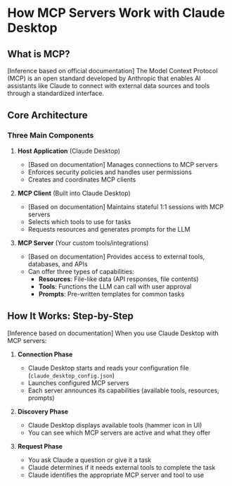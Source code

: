# How MCP Servers Work with Claude Desktop

## What is MCP?

[Inference based on official documentation] The Model Context Protocol (MCP) is an open standard developed by Anthropic that enables AI assistants like Claude to connect with external data sources and tools through a standardized interface.

## Core Architecture

### Three Main Components

1. **Host Application** (Claude Desktop)
   - [Based on documentation] Manages connections to MCP servers
   - Enforces security policies and handles user permissions
   - Creates and coordinates MCP clients

2. **MCP Client** (Built into Claude Desktop)
   - [Based on documentation] Maintains stateful 1:1 sessions with MCP servers
   - Selects which tools to use for tasks
   - Requests resources and generates prompts for the LLM

3. **MCP Server** (Your custom tools/integrations)
   - [Based on documentation] Provides access to external tools, databases, and APIs
   - Can offer three types of capabilities:
     - **Resources**: File-like data (API responses, file contents)
     - **Tools**: Functions the LLM can call with user approval
     - **Prompts**: Pre-written templates for common tasks

## How It Works: Step-by-Step

[Inference based on documentation] When you use Claude Desktop with MCP servers:

1. **Connection Phase**
   - Claude Desktop starts and reads your configuration file (`claude_desktop_config.json`)
   - Launches configured MCP servers
   - Each server announces its capabilities (available tools, resources, prompts)

2. **Discovery Phase**
   - Claude Desktop displays available tools (hammer icon in UI)
   - You can see which MCP servers are active and what they offer

3. **Request Phase**
   - You ask Claude a question or give it a task
   - Claude determines if it needs external tools to complete the task
   - Claude identifies the appropriate MCP server and tool to use

